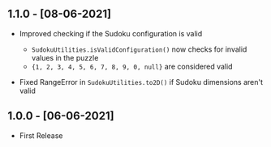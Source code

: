 ## 1.1.0 - [08-06-2021]

- Improved checking if the Sudoku configuration is valid
    - `SudokuUtilities.isValidConfiguration()` now checks for invalid values in the puzzle
    - `{1, 2, 3, 4, 5, 6, 7, 8, 9, 0, null}` are considered valid

- Fixed RangeError in `SudokuUtilities.to2D()` if Sudoku dimensions aren't valid

## 1.0.0 - [06-06-2021]

- First Release
